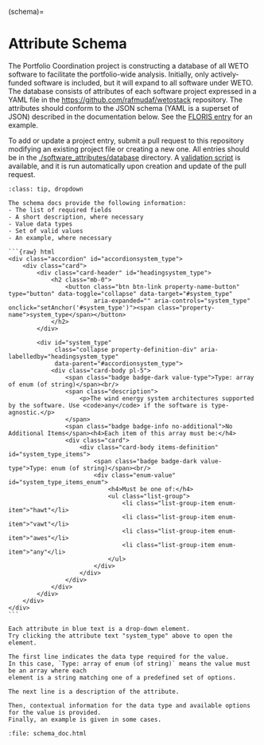 
(schema)=
# Attribute Schema

The Portfolio Coordination project is constructing a database of all WETO software to facilitate
the portfolio-wide analysis.
Initially, only actively-funded software is included, but it will expand to all software under WETO.
The database consists of attributes of each software project expressed in a YAML file
in the https://github.com/rafmudaf/wetostack repository.
The attributes should conform to the JSON schema (YAML is a superset of JSON) described in
the documentation below.
See the [FLORIS entry](https://github.com/rafmudaf/WETOStack/blob/main/software_attributes/database/floris.yaml)
for an example.

To add or update a project entry, submit a pull request to this repository modifying an
existing project file or creating a new one.
All entries should be in the
[./software_attributes/database](https://github.com/rafmudaf/WETOStack/tree/main/software_attributes/database)
directory.
A [validation script](https://github.com/rafmudaf/WETOStack/blob/main/software_attributes/validate_schema.py)
is available, and it is run automatically upon creation and update of the pull request.

````{admonition} How to read the schema docs
:class: tip, dropdown

The schema docs provide the following information:
- The list of required fields
- A short description, where necessary
- Value data types
- Set of valid values
- An example, where necessary

```{raw} html
<div class="accordion" id="accordionsystem_type">
    <div class="card">
        <div class="card-header" id="headingsystem_type">
            <h2 class="mb-0">
                <button class="btn btn-link property-name-button" type="button" data-toggle="collapse" data-target="#system_type"
                        aria-expanded="" aria-controls="system_type" onclick="setAnchor('#system_type')"><span class="property-name">system_type</span></button>
            </h2>
        </div>

        <div id="system_type"
             class="collapse property-definition-div" aria-labelledby="headingsystem_type"
             data-parent="#accordionsystem_type">
            <div class="card-body pl-5">
                <span class="badge badge-dark value-type">Type: array of enum (of string)</span><br/>
                <span class="description">
                    <p>The wind energy system architectures supported by the software. Use <code>any</code> if the software is type-agnostic.</p>
                </span>
                <span class="badge badge-info no-additional">No Additional Items</span><h4>Each item of this array must be:</h4>
                <div class="card">
                    <div class="card-body items-definition" id="system_type_items">
                        <span class="badge badge-dark value-type">Type: enum (of string)</span><br/>
                        <div class="enum-value" id="system_type_items_enum">
                            <h4>Must be one of:</h4>
                            <ul class="list-group">
                                <li class="list-group-item enum-item">"hawt"</li>
                                <li class="list-group-item enum-item">"vawt"</li>
                                <li class="list-group-item enum-item">"awes"</li>
                                <li class="list-group-item enum-item">"any"</li>
                            </ul>
                        </div>
                    </div>
                </div>
            </div>
        </div>
    </div>
</div>
```

Each attribute in blue text is a drop-down element.
Try clicking the attribute text "system_type" above to open the element.

The first line indicates the data type required for the value.
In this case, `Type: array of enum (of string)` means the value must be an array where each
element is a string matching one of a predefined set of options.

The next line is a description of the attribute.

Then, contextual information for the data type and available options for the value is provided.
Finally, an example is given in some cases.
````


```{raw} html
:file: schema_doc.html
```

